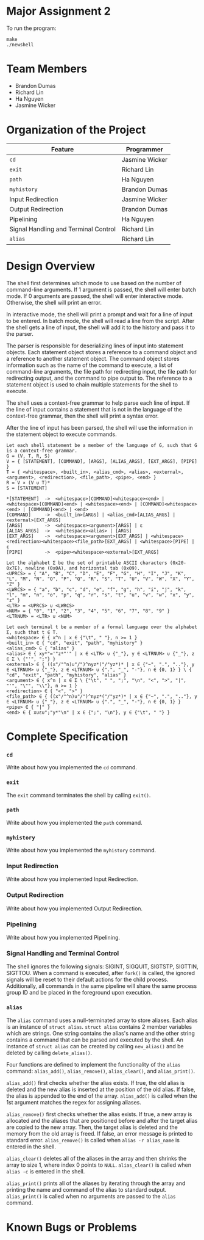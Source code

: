 # Major Assignment 2
To run the program:
```
make
./newshell
```
# Team Members
- Brandon Dumas
- Richard Lin
- Ha Nguyen
- Jasmine Wicker

# Organization of the Project
| Feature | Programmer |
| --- | --- |
| ```cd``` | Jasmine Wicker |
| ```exit``` | Richard Lin |
| ```path``` | Ha Nguyen |
| ```myhistory``` | Brandon Dumas |
| Input Redirection | Jasmine Wicker |
| Output Redirection | Brandon Dumas |
| Pipelining | Ha Nguyen |
| Signal Handling and Terminal Control | Richard Lin |
| ```alias``` | Richard Lin |

# Design Overview
The shell first determines which mode to use based on the number of command-line arguments. If 1 argument is passed, the
shell will enter batch mode. If 0 arguments are passed, the shell will enter interactive mode. Otherwise, the shell will
print an error.

In interactive mode, the shell will print a prompt and wait for a line of input to be entered. In batch mode, the shell
will read a line from the script. After the shell gets a line of input, the shell will add it to the history and pass it
to the parser.

The parser is responsible for deserializing lines of input into statement objects. Each statement object stores a
reference to a command object and a reference to another statement object. The command object stores information such as
the name of the command to execute, a list of command-line arguments, the file path for redirecting input, the file path
for redirecting output, and the command to pipe output to. The reference to a statement object is used to chain multiple
statements for the shell to execute.

The shell uses a context-free grammar to help parse each line of input. If the line of input contains a statement that
is not in the language of the context-free grammar, then the shell will print a syntax error.

After the line of input has been parsed, the shell will use the information in the statement object to execute commands.
```
Let each shell statement be a member of the language of G, such that G is a context-free grammar.
G = (V, T, R, S)
V = { [STATEMENT], [COMMAND], [ARGS], [ALIAS_ARGS], [EXT_ARGS], [PIPE] }
T = { <whitespace>, <built_in>, <alias_cmd>, <alias>, <external>, <argument>, <redirection>, <file_path>, <pipe>, <end> }
R = V × (V ∪ T)*
S = [STATEMENT]

*[STATEMENT]  ->  <whitespace>[COMMAND]<whitespace><end> | <whitespace>[COMMAND]<end> | <whitespace><end> | [COMMAND]<whitespace><end> | [COMMAND]<end> | <end>
[COMMAND]     ->  <built_in>[ARGS] | <alias_cmd>[ALIAS_ARGS] | <external>[EXT_ARGS]
[ARGS]        ->  <whitespace><argument>[ARGS] | ε
[ALIAS_ARGS]  ->  <whitespace><alias> | [ARGS]
[EXT_ARGS]    ->  <whitespace><argument>[EXT_ARGS] | <whitespace><redirection><whitespace><file_path>[EXT_ARGS] | <whitespace>[PIPE] | ε
[PIPE]        ->  <pipe><whitespace><external>[EXT_ARGS]

Let the alphabet Σ be the set of printable ASCII characters (0x20-0x7E), newline (0x0A), and horizontal tab (0x09).
<UPRCS> = { "A", "B", "C", "D", "E", "F", "G", "H", "I", "J", "K", "L", "M", "N", "O", "P", "Q", "R", "S", "T", "U", "V", "W", "X", "Y", "Z" }
<LWRCS> = { "a", "b", "c", "d", "e", "f", "g", "h", "i", "j", "k", "l", "m", "n", "o", "p", "q", "r", "s", "t", "u", "v", "w", "x", "y", "z" }
<LTR> = <UPRCS> ∪ <LWRCS>
<NUM> = { "0", "1", "2", "3", "4", "5", "6", "7", "8", "9" }
<LTRNUM> = <LTR> ∪ <NUM>

Let each terminal t be a member of a formal language over the alphabet Σ, such that t ∈ T.
<whitespace> ∈ { x^n | x ∈ {"\t", " "}, n >= 1 }
<built_in> ∈ { "cd", "exit", "path", "myhistory" }
<alias_cmd> ∈ { "alias" }
<alias> ∈ { xy*"='"z*"'" | x ∈ <LTR> ∪ {"_"}, y ∈ <LTRNUM> ∪ {"_"}, z ∈ Σ \ {"'", ";"} }
<external> ∈ { ((x"/"^n)∪"/")^nyz*("/"yz*)* | x ∈ {"~", ".", ".."}, y ∈ <LTRNUM> ∪ {"_"}, z ∈ <LTRNUM> ∪ {".", "_", "-"}, n ∈ {0, 1} } \ { "cd", "exit", "path", "myhistory", "alias" }
<argument> ∈ { x^n | x ∈ Σ \ {"\t", " ", ";", "\n", "<", ">", "|", "'", "\"", "\\"}, n >= 1 }
<redirection> ∈ { "<", ">" }
<file_path> ∈ { ((x"/"^n)∪"/")^nyz*("/"yz*)* | x ∈ {"~", ".", ".."}, y ∈ <LTRNUM> ∪ {"_"}, z ∈ <LTRNUM> ∪ {".", "_", "-"}, n ∈ {0, 1} }
<pipe> ∈ { "|" }
<end> ∈ { x∪ε∪";"y*"\n" | x ∈ {";", "\n"}, y ∈ {"\t", " "} }
```

# Complete Specification
### ```cd```
Write about how you implemented the ```cd``` command.
### ```exit```
The ```exit``` command terminates the shell by calling ```exit()```.
### ```path```
Write about how you implemented the ```path``` command.
### ```myhistory```
Write about how you implemented the ```myhistory``` command.
### Input Redirection
Write about how you implemented Input Redirection.
### Output Redirection
Write about how you implemented Output Redirection.
### Pipelining
Write about how you implemented Pipelining.
### Signal Handling and Terminal Control
The shell ignores the following signals: SIGINT, SIGQUIT, SIGTSTP, SIGTTIN, SIGTTOU. When a command is executed, after ```fork()``` is called, the ignored signals will be reset to their default actions for the child process. Additionally, all commands in the same pipeline will share the same process group ID and be placed in the foreground upon execution.
### ```alias```
The ```alias``` command uses a null-terminated array to store aliases. Each alias is an instance of ```struct alias```. ```struct alias``` contains 2 member variables which are strings. One string contains the alias's name and the other string contains a command that can be parsed and executed by the shell. An instance of ```struct alias``` can be created by calling ```new_alias()``` and be deleted by calling ```delete_alias()```.

Four functions are defined to implement the functionality of the ```alias``` command: ```alias_add()```, ```alias_remove()```, ```alias_clear()```, and ```alias_print()```.

```alias_add()``` first checks whether the alias exists. If true, the old alias is deleted and the new alias is inserted at the position of the old alias. If false, the alias is appended to the end of the array. ```alias_add()``` is called when the 1st argument matches the regex for assigning aliases.

```alias_remove()``` first checks whether the alias exists. If true, a new array is allocated and the aliases that are positioned before and after the target alias are copied to the new array. Then, the target alias is deleted and the memory from the old array is freed. If false, an error message is printed to standard error. ```alias_remove()``` is called when ```alias -r alias_name``` is entered in the shell.

```alias_clear()``` deletes all of the aliases in the array and then shrinks the array to size 1, where index 0 points to ```NULL```. ```alias_clear()``` is called when ```alias -c``` is entered in the shell.

```alias_print()``` prints all of the aliases by iterating through the array and printing the name and command of the alias to standard output. ```alias_print()``` is called when no arguments are passed to the ```alias``` command.

# Known Bugs or Problems

